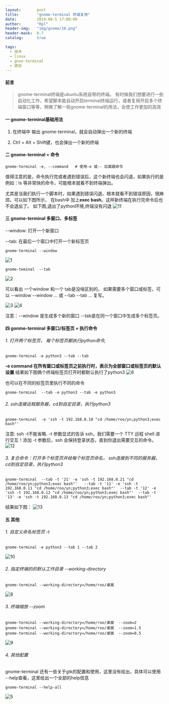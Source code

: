 ```yaml
---
layout:       post
title:        "gnome-terminal 终端复用"
date:         2019-08-5 17:00:00
author:       "Rpl"
header-img:   "img/gnome/16.png"
header-mask:  0.7
catalog:      true

tags:
  - 技术
  - linux
  - gnoe-terminal
  - 原创
---
```



#### 前言
>gnome-terminal终端是ubuntu系统自带的终端。
有时候我们想要进行一些自动化工作，希望脚本能自动开启terminal终端运行，或者复用开启多个终端窗口等等，稍微了解一些gnome-terminal的用法，会使工作更加的高效

#### 一  gnome-terminal基础用法

1. 在终端中 输出 gnome-terminal，就会自动弹出一个新的终端

2. Ctrl + Alt + Shift键，也会弹出一个新的终端



#### 二  gnome-terminal + 命令

```shell
gnome-terminal -e, --command   # 使用-e 或-- 后面跟命令
```
值得注意的是，命令执行完或者遇到错误后，这个新终端也会闪退，如果执行的是例如：ls 等非常快的命令，可能根本就看不到终端弹出。

尤其是当我们执行一个脚本时，如果遇到错误闪退，根本就看不到错误原因，很麻烦。可以如下图所示， 在bash中 加上**exec bash**。这样新终端在执行完命令后也不会退出了。
如下图,退出了python环境,终端没有闪退
![11](/img/gnome/11.png)


#### 三  gnome-terminal 多窗口、多标签

--window: 打开一个新窗口

--tab: 在最后一个窗口中打开一个新标签页

```shell
gnome-terminal --window
```
![1](/img/gnome/1.png)


```shell
gnome-teminal  --tab
```
![2](/img/gnome/2.png)

可以看出 一个window 和一个 tab是没啥区别的， 如果需要多个窗口或标签，可以 --window --window ... 或 --tab --tab ... 复写。

![3](/img/gnome/3.png)
![4](/img/gnome/4.png)

注意：--window 是生成多个新的窗口 --tab是在同一个窗口中生成多个标签页。
 
#### 四  gonme-terminal 多窗口/标签页 + 执行命令

###### 1. 打开两个标签页， 每个标签页都执行python命令,  

```shell
gnome-terminal -e python3 --tab --tab
```

**-e command 在所有窗口或标签页之前执行时，表示为全部窗口或标签页的默认设置**  结果如下图俩个终端标签页打开时都默认执行了python3
![6](/img/gnome/6.png)

也可以在不同的标签页里执行不同的命令
```shell
gnome-terminal  --tab -e python3 --tab -e python3
```

###### 2. ssh连接远程服务器，cd到自定目录，执行python3

```shell
gnome-terminal  -e 'ssh -t 192.168.0.10 "cd /home/roo/yn;python3;exec bash"' 
```
注意: ssh -t不能省略. -t 参数显式的告诉 ssh，我们需要一个 TTY 远程 shell 进行交互！添加 -t 参数后，ssh 会保持登录状态，直到你退出需要交互的命令。
![12](/img/gnome/12.png)

###### 3. 复合命令：打开多个标签页并给每个标签页命名， ssh连接到不同的服务器，cd到自定目录，执行python3

```shell
gnome-terminal  --tab -t '21' -e 'ssh -t 192.168.0.21 "cd /home/roo/yn;python3;exec bash"'   --tab -t '11' -e 'ssh -t 192.168.0.11 "cd /home/roo/yn;python3;exec bash"'  --tab -t '12' -e 'ssh -t 192.168.0.12 "cd /home/roo/yn;python3;exec bash"'  --tab -t '13' -e 'ssh -t 192.168.0.13 "cd /home/roo/yn;python3;exec bash"'  
```
结果如下图：
![13](/img/gnome/13.png)


#### 五  其他

###### 1. 自定义命名标签页 -t 
```shell
gnome-terminal -e python3 --tab 1 --tab 2
```
![10](/img/gnome/10.png)

###### 2. 指定终端的的默认工作目录 --working-directory

```shell
gnome-terminal --working-directory=/home/roo/桌面
```
![8](/img/gnome/8.png)

###### 3. 终端缩放 --zoom

```shell
gnome-terminal --working-directory=/home/roo/桌面  --zoom=2
gnome-terminal --working-directory=/home/roo/桌面  --zoom=1.5
gnome-terminal --working-directory=/home/roo/桌面  --zoom=0.5
```
![9](/img/gnome/9.png)

###### 4. 其他配置 
gnome-terminal 还有一些关于gtk的配置和使用，这里没有给出，具体可以使用 --help查看，这里给出一个全部的help信息

```shell
gnome-terminal --help-all
```
![5](/img/gnome/5.png)


